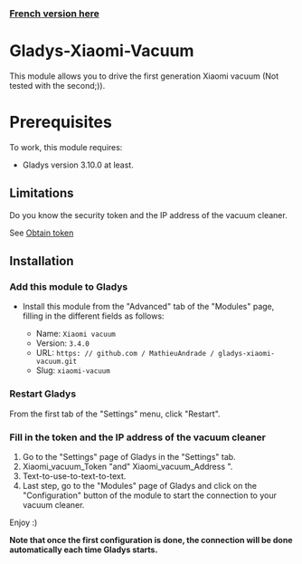 ### [French version here](README_FR.md)

# Gladys-Xiaomi-Vacuum

This module allows you to drive the first generation Xiaomi vacuum (Not tested with the second;)).

# Prerequisites

To work, this module requires:

- Gladys version 3.10.0 at least.

## Limitations

Do you know the security token and the IP address of the vacuum cleaner.

See [Obtain token](https://github.com/jghaanstra/com.xiaomi-miio/blob/master/docs/obtain_token.md)

## Installation

### Add this module to Gladys

- Install this module from the "Advanced" tab of the "Modules" page, filling in the different fields as follows:

  - Name: `Xiaomi vacuum`
  - Version: `3.4.0`
  - URL: `https: // github.com / MathieuAndrade / gladys-xiaomi-vacuum.git`
  - Slug: `xiaomi-vacuum`

### Restart Gladys

From the first tab of the "Settings" menu, click "Restart".

### Fill in the token and the IP address of the vacuum cleaner

1. Go to the "Settings" page of Gladys in the "Settings" tab.
2. Xiaomi_vacuum_Token "and" Xiaomi_vacuum_Address ".
3. Text-to-use-to-text-to-text.
4. Last step, go to the "Modules" page of Gladys and click on the "Configuration" button of the module to start the connection to your vacuum cleaner.

Enjoy :)

**Note that once the first configuration is done, the connection will be done automatically each time Gladys starts.**
